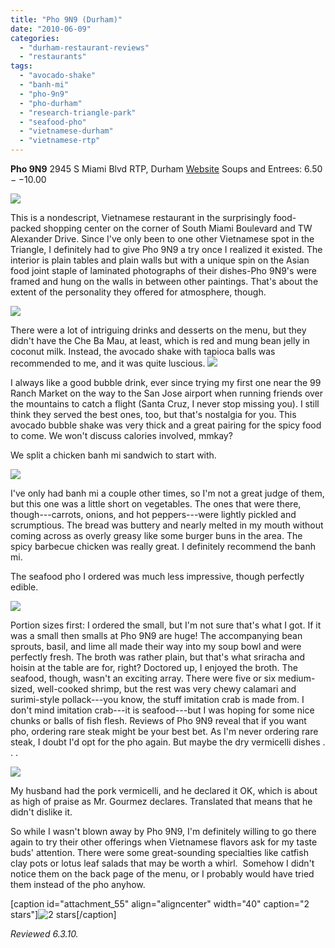 ```yaml
---
title: "Pho 9N9 (Durham)"
date: "2010-06-09"
categories: 
  - "durham-restaurant-reviews"
  - "restaurants"
tags: 
  - "avocado-shake"
  - "banh-mi"
  - "pho-9n9"
  - "pho-durham"
  - "research-triangle-park"
  - "seafood-pho"
  - "vietnamese-durham"
  - "vietnamese-rtp"
---
```


**Pho 9N9** 2945 S Miami Blvd RTP, Durham [Website](http://pho9n9.com/en/) Soups and Entrees: $6.50--$10.00

![](http://www.thegourmez.com/gourmez/photos/pho9n91.JPG)

This is a nondescript, Vietnamese restaurant in the surprisingly food-packed shopping center on the corner of South Miami Boulevard and TW Alexander Drive. Since I've only been to one other Vietnamese spot in the Triangle, I definitely had to give Pho 9N9 a try once I realized it existed. The interior is plain tables and plain walls but with a unique spin on the Asian food joint staple of laminated photographs of their dishes-Pho 9N9's were framed and hung on the walls in between other paintings. That's about the extent of the personality they offered for atmosphere, though.

![](http://www.thegourmez.com/gourmez/photos/pho9n93.JPG)

There were a lot of intriguing drinks and desserts on the menu, but they didn't have the Che Ba Mau, at least, which is red and mung bean jelly in coconut milk. Instead, the avocado shake with tapioca balls was recommended to me, and it was quite luscious. ![](http://www.thegourmez.com/gourmez/photos/pho9n95.JPG)

I always like a good bubble drink, ever since trying my first one near the 99 Ranch Market on the way to the San Jose airport when running friends over the mountains to catch a flight (Santa Cruz, I never stop missing you). I still think they served the best ones, too, but that's nostalgia for you. This avocado bubble shake was very thick and a great pairing for the spicy food to come. We won't discuss calories involved, mmkay?

We split a chicken banh mi sandwich to start with.

![](http://www.thegourmez.com/gourmez/photos/pho9n94.JPG)

I've only had banh mi a couple other times, so I'm not a great judge of them, but this one was a little short on vegetables. The ones that were there, though---carrots, onions, and hot peppers---were lightly pickled and scrumptious. The bread was buttery and nearly melted in my mouth without coming across as overly greasy like some burger buns in the area. The spicy barbecue chicken was really great. I definitely recommend the banh mi.

The seafood pho I ordered was much less impressive, though perfectly edible.

![](http://www.thegourmez.com/gourmez/photos/pho9n96.JPG)

Portion sizes first: I ordered the small, but I'm not sure that's what I got. If it was a small then smalls at Pho 9N9 are huge! The accompanying bean sprouts, basil, and lime all made their way into my soup bowl and were perfectly fresh. The broth was rather plain, but that's what sriracha and hoisin at the table are for, right? Doctored up, I enjoyed the broth. The seafood, though, wasn't an exciting array. There were five or six medium-sized, well-cooked shrimp, but the rest was very chewy calamari and surimi-style pollack---you know, the stuff imitation crab is made from. I don't mind imitation crab---it is seafood---but I was hoping for some nice chunks or balls of fish flesh. Reviews of Pho 9N9 reveal that if you want pho, ordering rare steak might be your best bet. As I'm never ordering rare steak, I doubt I'd opt for the pho again. But maybe the dry vermicelli dishes . . .

![](http://www.thegourmez.com/gourmez/photos/pho9n97.JPG)

My husband had the pork vermicelli, and he declared it OK, which is about as high of praise as Mr. Gourmez declares. Translated that means that he didn't dislike it.

So while I wasn't blown away by Pho 9N9, I'm definitely willing to go there again to try their other offerings when Vietnamese flavors ask for my taste buds' attention. There were some great-sounding specialties like catfish clay pots or lotus leaf salads that may be worth a whirl.  Somehow I didn't notice them on the back page of the menu, or I probably would have tried them instead of the pho anyhow.

\[caption id="attachment\_55" align="aligncenter" width="40" caption="2 stars"\]![2 stars](http://s3.amazonaws.com/thegourmez-wpmedia/2009/02/rating_chicken11.gif "rating_chicken11")\[/caption\]

_Reviewed 6.3.10._
